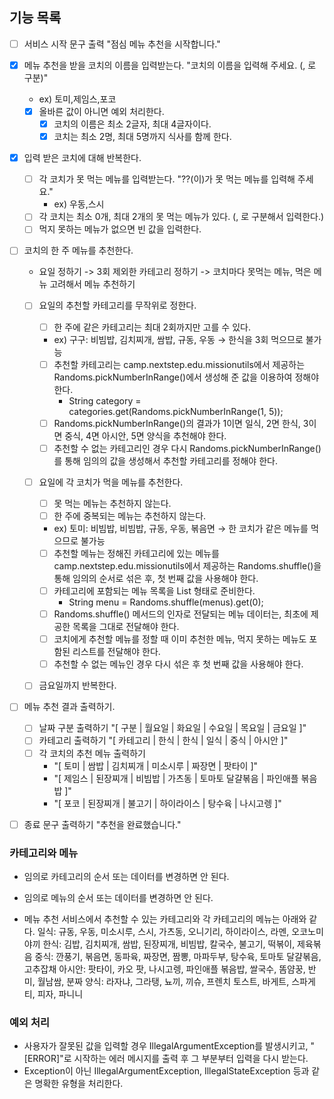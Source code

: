 ## 기능 목록

- [ ] 서비스 시작 문구 출력 "점심 메뉴 추천을 시작합니다."

- [x] 메뉴 추천을 받을 코치의 이름을 입력받는다. "코치의 이름을 입력해 주세요. (, 로 구분)"
    - ex) 토미,제임스,포코
    - [x] 올바른 값이 아니면 예외 처리한다.
        - [x] 코치의 이름은 최소 2글자, 최대 4글자이다.
        - [x] 코치는 최소 2명, 최대 5명까지 식사를 함께 한다.

- [x] 입력 받은 코치에 대해 반복한다.
    - [ ] 각 코치가 못 먹는 메뉴를 입력받는다. "??(이)가 못 먹는 메뉴를 입력해 주세요."
        - ex) 우동,스시
    - [ ] 각 코치는 최소 0개, 최대 2개의 못 먹는 메뉴가 있다. (, 로 구분해서 입력한다.)
    - [ ] 먹지 못하는 메뉴가 없으면 빈 값을 입력한다.

- [ ] 코치의 한 주 메뉴를 추천한다.
    - 요일 정하기 -> 3회 제외한 카테고리 정하기 -> 코치마다 못먹는 메뉴, 먹은 메뉴 고려해서 메뉴 추천하기
    - [ ] 요일의 추천할 카테고리를 무작위로 정한다.
        - [ ] 한 주에 같은 카테고리는 최대 2회까지만 고를 수 있다.
        - ex) 구구: 비빔밥, 김치찌개, 쌈밥, 규동, 우동 → 한식을 3회 먹으므로 불가능

        - [ ] 추천할 카테고리는 camp.nextstep.edu.missionutils에서 제공하는 Randoms.pickNumberInRange()에서 생성해 준 값을 이용하여 정해야 한다.
            - String category = categories.get(Randoms.pickNumberInRange(1, 5));
        - [ ] Randoms.pickNumberInRange()의 결과가 1이면 일식, 2면 한식, 3이면 중식, 4면 아시안, 5면 양식을 추천해야 한다.
        - [ ] 추천할 수 없는 카테고리인 경우 다시 Randoms.pickNumberInRange()를 통해 임의의 값을 생성해서 추천할 카테고리를 정해야 한다.

    - [ ] 요일에 각 코치가 먹을 메뉴를 추천한다.
        - [ ] 못 먹는 메뉴는 추천하지 않는다.
        - [ ] 한 주에 중복되는 메뉴는 추천하지 않는다.
        - ex) 토미: 비빔밥, 비빔밥, 규동, 우동, 볶음면 → 한 코치가 같은 메뉴를 먹으므로 불가능

        - [ ] 추천할 메뉴는 정해진 카테고리에 있는 메뉴를 camp.nextstep.edu.missionutils에서 제공하는 Randoms.shuffle()을 통해 임의의 순서로 섞은 후, 첫 번째 값을
          사용해야 한다.
        - [ ] 카테고리에 포함되는 메뉴 목록을 List<String> 형태로 준비한다.
            - String menu = Randoms.shuffle(menus).get(0);
        - [ ] Randoms.shuffle() 메서드의 인자로 전달되는 메뉴 데이터는, 최초에 제공한 목록을 그대로 전달해야 한다.
        - [ ] 코치에게 추천할 메뉴를 정할 때 이미 추천한 메뉴, 먹지 못하는 메뉴도 포함된 리스트를 전달해야 한다.
        - [ ] 추천할 수 없는 메뉴인 경우 다시 섞은 후 첫 번째 값을 사용해야 한다.

    - [ ] 금요일까지 반복한다.

- [ ] 메뉴 추천 결과 출력하기.
    - [ ] 날짜 구분 출력하기 "[ 구분 | 월요일 | 화요일 | 수요일 | 목요일 | 금요일 ]"
    - [ ] 카테고리 출력하기 "[ 카테고리 | 한식 | 한식 | 일식 | 중식 | 아시안 ]"
    - [ ] 각 코치의 추천 메뉴 출력하기
        - "[ 토미 | 쌈밥 | 김치찌개 | 미소시루 | 짜장면 | 팟타이 ]"
        - "[ 제임스 | 된장찌개 | 비빔밥 | 가츠동 | 토마토 달걀볶음 | 파인애플 볶음밥 ]"
        - "[ 포코 | 된장찌개 | 불고기 | 하이라이스 | 탕수육 | 나시고렝 ]"

- [ ] 종료 문구 출력하기 "추천을 완료했습니다."

### 카테고리와 메뉴

- 임의로 카테고리의 순서 또는 데이터를 변경하면 안 된다.
- 임의로 메뉴의 순서 또는 데이터를 변경하면 안 된다.

- 메뉴 추천 서비스에서 추천할 수 있는 카테고리와 각 카테고리의 메뉴는 아래와 같다.
  일식: 규동, 우동, 미소시루, 스시, 가츠동, 오니기리, 하이라이스, 라멘, 오코노미야끼
  한식: 김밥, 김치찌개, 쌈밥, 된장찌개, 비빔밥, 칼국수, 불고기, 떡볶이, 제육볶음
  중식: 깐풍기, 볶음면, 동파육, 짜장면, 짬뽕, 마파두부, 탕수육, 토마토 달걀볶음, 고추잡채
  아시안: 팟타이, 카오 팟, 나시고렝, 파인애플 볶음밥, 쌀국수, 똠얌꿍, 반미, 월남쌈, 분짜
  양식: 라자냐, 그라탱, 뇨끼, 끼슈, 프렌치 토스트, 바게트, 스파게티, 피자, 파니니

### 예외 처리

- 사용자가 잘못된 값을 입력할 경우 IllegalArgumentException를 발생시키고, "[ERROR]"로 시작하는 에러 메시지를 출력 후 그 부분부터 입력을 다시 받는다.
- Exception이 아닌 IllegalArgumentException, IllegalStateException 등과 같은 명확한 유형을 처리한다.
